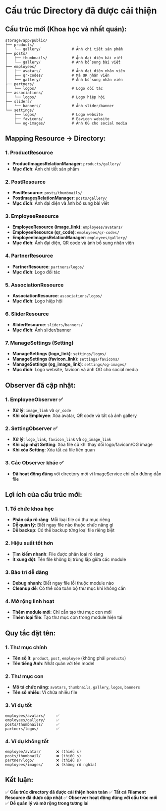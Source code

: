 # Cấu trúc Directory đã được cải thiện

## **Cấu trúc mới (Khoa học và nhất quán):**

```
storage/app/public/
├── products/
│   └── gallery/              # Ảnh chi tiết sản phẩm
├── posts/
│   ├── thumbnails/           # Ảnh đại diện bài viết
│   └── gallery/              # Ảnh bổ sung bài viết
├── employees/
│   ├── avatars/              # Ảnh đại diện nhân viên
│   ├── qr-codes/             # Mã QR nhân viên
│   └── gallery/              # Ảnh bổ sung nhân viên
├── partners/
│   └── logos/                # Logo đối tác
├── associations/
│   └── logos/                # Logo hiệp hội
├── sliders/
│   └── banners/              # Ảnh slider/banner
└── settings/
    ├── logos/                # Logo website
    ├── favicons/             # Favicon website
    └── og-images/            # Ảnh OG cho social media
```

## **Mapping Resource → Directory:**

### **1. ProductResource**
- **ProductImagesRelationManager**: `products/gallery/`
- **Mục đích**: Ảnh chi tiết sản phẩm

### **2. PostResource**
- **PostResource**: `posts/thumbnails/`
- **PostImagesRelationManager**: `posts/gallery/`
- **Mục đích**: Ảnh đại diện và ảnh bổ sung bài viết

### **3. EmployeeResource**
- **EmployeeResource (image_link)**: `employees/avatars/`
- **EmployeeResource (qr_code)**: `employees/qr-codes/`
- **EmployeeImagesRelationManager**: `employees/gallery/`
- **Mục đích**: Ảnh đại diện, QR code và ảnh bổ sung nhân viên

### **4. PartnerResource**
- **PartnerResource**: `partners/logos/`
- **Mục đích**: Logo đối tác

### **5. AssociationResource**
- **AssociationResource**: `associations/logos/`
- **Mục đích**: Logo hiệp hội

### **6. SliderResource**
- **SliderResource**: `sliders/banners/`
- **Mục đích**: Ảnh slider/banner

### **7. ManageSettings (Setting)**
- **ManageSettings (logo_link)**: `settings/logos/`
- **ManageSettings (favicon_link)**: `settings/favicons/`
- **ManageSettings (og_image_link)**: `settings/og-images/`
- **Mục đích**: Logo website, favicon và ảnh OG cho social media

## **Observer đã cập nhật:**

### **1. EmployeeObserver** ✅
- **Xử lý**: `image_link` và `qr_code`
- **Khi xóa Employee**: Xóa avatar, QR code và tất cả ảnh gallery

### **2. SettingObserver** ✅
- **Xử lý**: `logo_link`, `favicon_link` và `og_image_link`
- **Khi cập nhật Setting**: Xóa file cũ khi thay đổi logo/favicon/OG image
- **Khi xóa Setting**: Xóa tất cả file liên quan

### **3. Các Observer khác** ✅
- **Đã hoạt động đúng** với directory mới vì ImageService chỉ cần đường dẫn file

## **Lợi ích của cấu trúc mới:**

### **1. Tổ chức khoa học**
- **Phân cấp rõ ràng**: Mỗi loại file có thư mục riêng
- **Dễ quản lý**: Biết ngay file nào thuộc chức năng gì
- **Dễ backup**: Có thể backup từng loại file riêng biệt

### **2. Hiệu suất tốt hơn**
- **Tìm kiếm nhanh**: File được phân loại rõ ràng
- **Ít xung đột**: Tên file không bị trùng lặp giữa các module

### **3. Bảo trì dễ dàng**
- **Debug nhanh**: Biết ngay file lỗi thuộc module nào
- **Cleanup dễ**: Có thể xóa toàn bộ thư mục khi không cần

### **4. Mở rộng linh hoạt**
- **Thêm module mới**: Chỉ cần tạo thư mục con mới
- **Thêm loại file**: Tạo thư mục con trong module hiện tại

## **Quy tắc đặt tên:**

### **1. Thư mục chính**
- **Tên số ít**: `product`, `post`, `employee` (không phải `products`)
- **Tên tiếng Anh**: Nhất quán với tên model

### **2. Thư mục con**
- **Mô tả chức năng**: `avatars`, `thumbnails`, `gallery`, `logos`, `banners`
- **Tên số nhiều**: Vì chứa nhiều file

### **3. Ví dụ tốt**
```
employees/avatars/     ✅
employees/gallery/     ✅
posts/thumbnails/      ✅
partners/logos/        ✅
```

### **4. Ví dụ không tốt**
```
employee/avatar/       ❌ (thiếu s)
posts/thumbnail/       ❌ (thiếu s)
partner/logo/          ❌ (thiếu s)
employees/images/      ❌ (không rõ nghĩa)
```

## **Kết luận:**

✅ **Cấu trúc directory đã được cải thiện hoàn toàn**
✅ **Tất cả Filament Resource đã được cập nhật**
✅ **Observer hoạt động đúng với cấu trúc mới**
✅ **Dễ quản lý và mở rộng trong tương lai**
